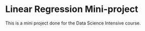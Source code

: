 # Linear Regression Mini-project

This is a mini project done for the Data Science Intensive course. 